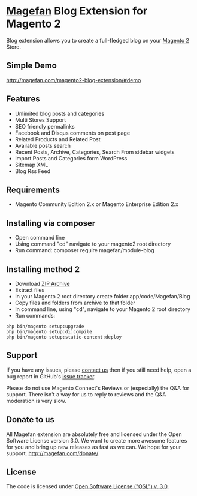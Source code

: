 # [Magefan](http://magefan.com/) Blog Extension for Magento 2

Blog extension allows you to create a full-fledged blog on your [Magento 2](http://magento.com/) Store.

## Simple Demo

<a href="http://magefan.com/magento2-blog-extension/#demo" target="_blank">http://magefan.com/magento2-blog-extension/#demo</a>

## Features
  * Unlimited blog posts and categories
  * Multi Stores Support
  * SEO friendly permalinks
  * Facebook and Disqus comments on post page
  * Related Products and Related Post
  * Available posts search
  * Recent Posts, Archive, Categories, Search From sidebar widgets
  * Import Posts and Categories form WordPress
  * Sitemap XML
  * Blog Rss Feed

## Requirements
  * Magento Community Edition 2.x or Magento Enterprise Edition 2.x

## Installing via composer
  * Open command line
  * Using command "cd" navigate to your magento2 root directory
  * Run command: composer require magefan/module-blog

  

## Installing method 2
  * Download [ZIP Archive](module-blog-master)
  * Extract files
  * In your Magento 2 root directory create folder app/code/Magefan/Blog
  * Copy files and folders from archive to that folder
  * In command line, using "cd", navigate to your Magento 2 root directory
  * Run commands:
```
php bin/magento setup:upgrade
php bin/magento setup:di:compile
php bin/magento setup:static-content:deploy
```

## Support
If you have any issues, please [contact us](mailto:support@magefan.com)
then if you still need help, open a bug report in GitHub's
[issue tracker](https://github.com/magefan/module-blog/issues).

Please do not use Magento Connect's Reviews or (especially) the Q&A for support.
There isn't a way for us to reply to reviews and the Q&A moderation is very slow.

## Donate to us
All Magefan extension are absolutely free and licensed under the Open Software License version 3.0. We want to create more awesome features for you and bring up new releases as fast as we can. We hope for your support.
http://magefan.com/donate/

## License
The code is licensed under [Open Software License ("OSL") v. 3.0](http://opensource.org/licenses/osl-3.0.php).
